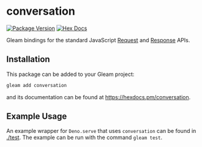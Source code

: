 # conversation

[![Package Version](https://img.shields.io/hexpm/v/conversation)](https://hex.pm/packages/conversation)
[![Hex Docs](https://img.shields.io/badge/hex-docs-ffaff3)](https://hexdocs.pm/conversation/)

Gleam bindings for the standard JavaScript [Request](https://developer.mozilla.org/en-US/docs/Web/API/Request) and [Response](https://developer.mozilla.org/en-US/docs/Web/API/Response) APIs.

## Installation

This package can be added to your Gleam project:

```sh
gleam add conversation
```

and its documentation can be found at <https://hexdocs.pm/conversation>.

## Example Usage

An example wrapper for `Deno.serve` that uses `conversation` can be found in [./test](./test/). The example can be run with the command `gleam test`.